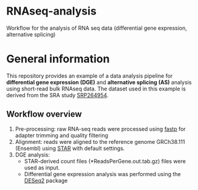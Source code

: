 # RNAseq-analysis
Workflow for the analysis of RNA seq data (differential gene expression, alternative splicing)

# General information
This repository provides an example of a data analysis pipeline for **differential gene expression (DGE)** and **alternative splicing (AS)** analysis using short-read bulk RNAseq data.
The dataset used in this example is derived from the SRA study [SRP264954](https://www.ncbi.nlm.nih.gov/sra/?term=SRP264954). 

## Workflow overview
1. Pre-processing: raw RNA-seq reads were processed using [fastp](https://github.com/OpenGene/fastp) for adapter trimming and quality filtering
2. Alignment: reads were aligned to the reference genome GRCh38.111 (Ensembl) using [STAR](https://github.com/alexdobin/STAR) with default settings.
3. DGE analysis:
   - STAR-derived count files (*ReadsPerGene.out.tab.gz) files were used as input.
   - Differential gene expression analysis was performed using the [DESeq2](https://bioconductor.org/packages/devel/bioc/vignettes/DESeq2/inst/doc/DESeq2.html) package

